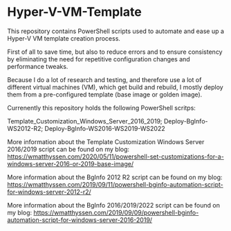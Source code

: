 # Hyper-V-VM-Template

This repository contains PowerShell scripts used to automate and ease up a Hyper-V VM template creation process. 

First of all to save time, but also to reduce errors and to ensure consistency by eliminating the need for repetitive configuration changes and performance tweaks.

Because I do a lot of research and testing, and therefore use a lot of different virtual machines (VM), which get build and rebuild, I mostly deploy them from a pre-configured template (base image or golden image).

Currenently this repository holds the following PowerShell scritps:

Template_Customization_Windows_Server_2016_2019; Deploy-BgInfo-WS2012-R2; Deploy-BgInfo-WS2016-WS2019-WS2022

More information about the Template Customization Windows Server 2016/2019 script can be found on my blog: https://wmatthyssen.com/2020/05/11/powershell-set-customizations-for-a-windows-server-2016-or-2019-base-image/

More information about the BgInfo 2012 R2 script can be found on my blog: https://wmatthyssen.com/2019/09/11/powershell-bginfo-automation-script-for-windows-server-2012-r2/

More information about the BgInfo 2016/2019/2022 script can be found on my blog: https://wmatthyssen.com/2019/09/09/powershell-bginfo-automation-script-for-windows-server-2016-2019/

